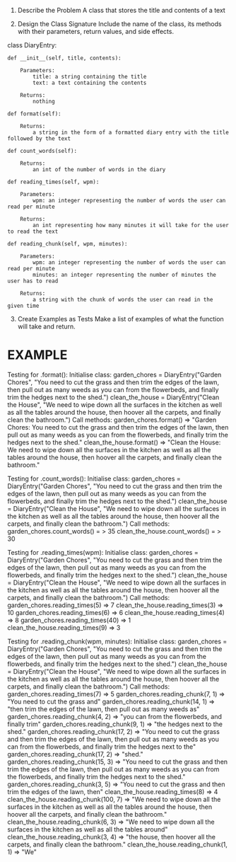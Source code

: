 1. Describe the Problem
A class that stores the title and contents of a text


2. Design the Class Signature
Include the name of the class, its methods with their parameters, return values, and side effects.

class DiaryEntry:

    def __init__(self, title, contents):

        Parameters:
            title: a string containing the title
            text: a text containing the contents

        Returns:
            nothing
    
    def format(self):

        Returns:
            a string in the form of a formatted diary entry with the title followed by the text

    def count_words(self):

        Returns:
            an int of the number of words in the diary

    def reading_times(self, wpm):
        
        Parameters:
            wpm: an integer representing the number of words the user can read per minute

        Returns:
            an int representing how many minutes it will take for the user to read the text
        
    def reading_chunk(self, wpm, minutes):

        Parameters:
            wpm: an integer representing the number of words the user can read per minute
            minutes: an integer representing the number of minutes the user has to read
        
        Returns:
            a string with the chunk of words the user can read in the given time


3. Create Examples as Tests
Make a list of examples of what the function will take and return.

# EXAMPLE

Testing for .format():
    Initialise class:
        garden_chores = DiaryEntry("Garden Chores", "You need to cut the grass and then trim the edges of the lawn, then pull out as many weeds as you can from the flowerbeds, and finally trim the hedges next to the shed.")
        clean_the_house = DiaryEntry("Clean the House", "We need to wipe down all the surfaces in the kitchen as well as all the tables around the house, then hoover all the carpets, and finally clean the bathroom.")
    Call methods:
        garden_chores.format() => "Garden Chores: You need to cut the grass and then trim the edges of the lawn, then pull out as many weeds as you can from the flowerbeds, and finally trim the hedges next to the shed."
        clean_the_house.format() => "Clean the House: We need to wipe down all the surfaces in the kitchen as well as all the tables around the house, then hoover all the carpets, and finally clean the bathroom."

Testing for .count_words():
    Initialise class:
        garden_chores = DiaryEntry("Garden Chores", "You need to cut the grass and then trim the edges of the lawn, then pull out as many weeds as you can from the flowerbeds, and finally trim the hedges next to the shed.")
        clean_the_house = DiaryEntry("Clean the House", "We need to wipe down all the surfaces in the kitchen as well as all the tables around the house, then hoover all the carpets, and finally clean the bathroom.")
    Call methods:
        garden_chores.count_words() = > 35
        clean_the_house.count_words() = > 30

Testing for .reading_times(wpm):
    Initialise class:
        garden_chores = DiaryEntry("Garden Chores", "You need to cut the grass and then trim the edges of the lawn, then pull out as many weeds as you can from the flowerbeds, and finally trim the hedges next to the shed.")
        clean_the_house = DiaryEntry("Clean the House", "We need to wipe down all the surfaces in the kitchen as well as all the tables around the house, then hoover all the carpets, and finally clean the bathroom.")
    Call methods:
        garden_chores.reading_times(5) => 7
        clean_the_house.reading_times(3) => 10
        garden_chores.reading_times(6) => 6
        clean_the_house.reading_times(4) => 8
        garden_chores.reading_times(40) => 1
        clean_the_house.reading_times(9) => 3

Testing for .reading_chunk(wpm, minutes):
    Initialise class:
        garden_chores = DiaryEntry("Garden Chores", "You need to cut the grass and then trim the edges of the lawn, then pull out as many weeds as you can from the flowerbeds, and finally trim the hedges next to the shed.")
        clean_the_house = DiaryEntry("Clean the House", "We need to wipe down all the surfaces in the kitchen as well as all the tables around the house, then hoover all the carpets, and finally clean the bathroom.")
    Call methods:
        garden_chores.reading_times(7) => 5
        garden_chores.reading_chunk(7, 1) => "You need to cut the grass and"
        garden_chores.reading_chunk(14, 1) => "then trim the edges of the lawn, then pull out as many weeds as"
        garden_chores.reading_chunk(4, 2) => "you can from the flowerbeds, and finally trim"
        garden_chores.reading_chunk(9, 1) => "the hedges next to the shed."
        garden_chores.reading_chunk(17, 2) => "You need to cut the grass and then trim the edges of the lawn, then pull out as many weeds as you can from the flowerbeds, and finally trim the hedges next to the"
        garden_chores.reading_chunk(17, 2) => "shed."
        garden_chores.reading_chunk(15, 3) => "You need to cut the grass and then trim the edges of the lawn, then pull out as many weeds as you can from the flowerbeds, and finally trim the hedges next to the shed."
        garden_chores.reading_chunk(3, 5) => "You need to cut the grass and then trim the edges of the lawn, then"
        clean_the_house.reading_times(8) => 4
        clean_the_house.reading_chunk(100, 7) => "We need to wipe down all the surfaces in the kitchen as well as all the tables around the house, then hoover all the carpets, and finally clean the bathroom."
        clean_the_house.reading_chunk(6, 3) => "We need to wipe down all the surfaces in the kitchen as well as all the tables around"
        clean_the_house.reading_chunk(3, 4) => "the house, then hoover all the carpets, and finally clean the bathroom."
        clean_the_house.reading_chunk(1, 1) => "We"
